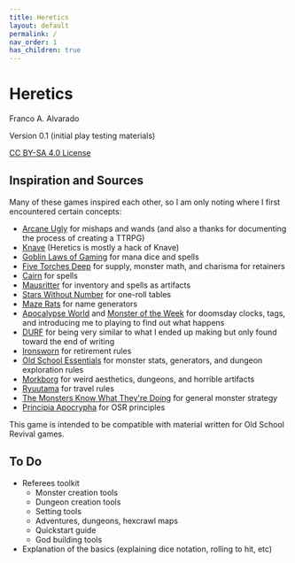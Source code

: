 ```yaml
---
title: Heretics
layout: default
permalink: /
nav_order: 1
has_children: true
---
```


# Heretics

Franco A. Alvarado

Version 0.1 (initial play testing materials)

[CC BY-SA 4.0 License](https://creativecommons.org/licenses/by-sa/4.0/)

## Inspiration and Sources

Many of these games inspired each other, so I am only noting where I first encountered certain concepts:
- [Arcane Ugly](https://miscastterrain.itch.io/arcaneugly) for mishaps and wands (and also a thanks for documenting the process of creating a TTRPG)
- [Knave](https://questingbeast.itch.io/knave) (Heretics is mostly a hack of Knave)
- [Goblin Laws of Gaming](https://goblinpunch.blogspot.com/2016/05/the-glog.html) for mana dice and spells
- [Five Torches Deep](https://www.fivetorchesdeep.com/) for supply, monster math, and charisma for retainers
- [Cairn](cairnrpg.com/) for spells
- [Mausritter](https://mausritter.com/) for inventory and spells as artifacts
- [Stars Without Number](https://www.drivethrurpg.com/product/230009/stars-without-number-revised-edition-free-version) for one-roll tables
- [Maze Rats](https://questingbeast.itch.io/maze-rats) for name generators
- [Apocalypse World](http://www.apocalypse-world.com/) and [Monster of the Week](https://evilhat.com/product/monster-of-the-week/) for doomsday clocks, tags, and introducing me to playing to find out what happens
- [DURF](https://emielboven.itch.io/durf) for being very similar to what I ended up making but only found toward the end of writing
- [Ironsworn](https://www.ironswornrpg.com/) for retirement rules
- [Old School Essentials](https://necroticgnome.com/) for monster stats, generators, and dungeon exploration rules
- [Morkborg](https://morkborg.com/) for weird aesthetics, dungeons, and horrible artifacts 
- [Ryuutama](https://kotodama.itch.io/ryuutama-natural-fantasy-roleplay) for travel rules
- [The Monsters Know What They're Doing](https://www.themonstersknow.com/) for general monster strategy
- [Principia Apocrypha](https://drive.google.com/file/d/1rN5w4-azTq3Kbn0Yvk9nfqQhwQ1R5by1/view) for OSR principles 

This game is intended to be compatible with material written for Old School Revival games. 

## To Do
- Referees toolkit
  - Monster creation tools
  - Dungeon creation tools
  - Setting tools
  - Adventures, dungeons, hexcrawl maps
  - Quickstart guide
  - God building tools
- Explanation of the basics (explaining dice notation, rolling to hit, etc)